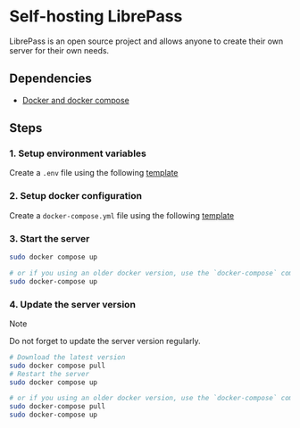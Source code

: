 # Self-hosting LibrePass

LibrePass is an open source project and allows anyone to create their own server for their own needs.

## Dependencies

- [Docker and docker compose](https://docs.docker.com/engine/install/)

## Steps

### 1. Setup environment variables

Create a `.env` file using the following [template](https://github.com/LibrePass/LibrePass-Server/blob/main/.env.schema)

### 2. Setup docker configuration

Create a `docker-compose.yml` file using the following [template](https://github.com/LibrePass/LibrePass-Server/blob/main/docker-compose.yml)

### 3. Start the server

```bash
sudo docker compose up

# or if you using an older docker version, use the `docker-compose` command instead
sudo docker-compose up
```

### 4. Update the server version

> [!NOTE]
> Do not forget to update the server version regularly.

```bash
# Download the latest version
sudo docker compose pull
# Restart the server
sudo docker compose up

# or if you using an older docker version, use the `docker-compose` command instead
sudo docker-compose pull
sudo docker-compose up
```
